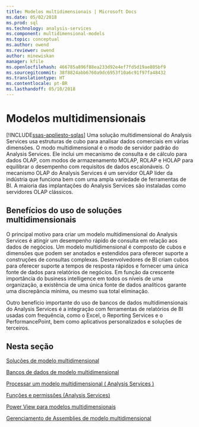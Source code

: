 ```yaml
---
title: Modelos multidimensionais | Microsoft Docs
ms.date: 05/02/2018
ms.prod: sql
ms.technology: analysis-services
ms.component: multidimensional-models
ms.topic: conceptual
ms.author: owend
ms.reviewer: owend
author: minewiskan
manager: kfile
ms.openlocfilehash: 466785a896f88ea233d92e4ef7fd5d19ae805bf9
ms.sourcegitcommit: 38f8824abb6760a9dc6953f10a6c91f97fa48432
ms.translationtype: HT
ms.contentlocale: pt-BR
ms.lasthandoff: 05/10/2018
---
```

# <a name="multidimensional-models"></a>Modelos multidimensionais
[!INCLUDE[ssas-appliesto-sqlas](../../includes/ssas-appliesto-sqlas.md)]
  Uma solução multidimensional do Analysis Services usa estruturas de cubo para analisar dados comerciais em várias dimensões. O modo multidimensional é o modo de servidor padrão do Analysis Services. Ele inclui um mecanismo de consulta e de cálculo para dados OLAP, com modos de armazenamento MOLAP, ROLAP e HOLAP para equilibrar o desempenho com requisitos de dados escalonáveis. O mecanismo OLAP do Analysis Services é um servidor OLAP líder da indústria que funciona bem com uma ampla variedade de ferramentas de BI. A maioria das implantações do Analysis Services são instaladas como servidores OLAP clássicos.  
  
## <a name="benefits-of-using-multidimensional-solutions"></a>Benefícios do uso de soluções multidimensionais  
 O principal motivo para criar um modelo multidimensional do Analysis Services é atingir um desempenho rápido de consulta em relação aos dados de negócios. Um modelo multidimensional é composto de cubos e dimensões que podem ser anotados e estendidos para oferecer suporte a construções de consultas complexas. Desenvolvedores de BI criam cubos para oferecer suporte a tempos de resposta rápidos e fornecer uma única fonte de dados para relatórios de negócios. Em função da crescente importância do business intelligence em todos os níveis de uma organização, a existência de uma única fonte de dados analíticos garante uma discrepância mínima, ou mesmo sua total eliminação.  
  
 Outro benefício importante do uso de bancos de dados multidimensionais do Analysis Services é a integração com ferramentas de relatórios de BI usadas com frequência, como o Excel, o Reporting Services e o PerformancePoint, bem como aplicativos personalizados e soluções de terceiros.  
  
## <a name="in-this-section"></a>Nesta seção  
 [Soluções de modelo multidimensional ](../../analysis-services/multidimensional-models/multidimensional-model-solutions-ssas.md)  
  
 [Bancos de dados de modelo multidimensional ](../../analysis-services/multidimensional-models/multidimensional-model-databases-ssas.md)  
  
 [Processar um modelo multidimensional &#40; Analysis Services &#41;](../../analysis-services/multidimensional-models/processing-a-multidimensional-model-analysis-services.md)  
  
 [Funções e permissões &#40;Analysis Services&#41;](../../analysis-services/multidimensional-models/roles-and-permissions-analysis-services.md)  
  
 [Power View para modelos multidimensionais](../../analysis-services/multidimensional-models/power-view-for-multidimensional-models.md)  
  
 [Gerenciamento de Assemblies de modelo multidimensional](../../analysis-services/multidimensional-models/multidimensional-model-assemblies-management.md)  
  
  
